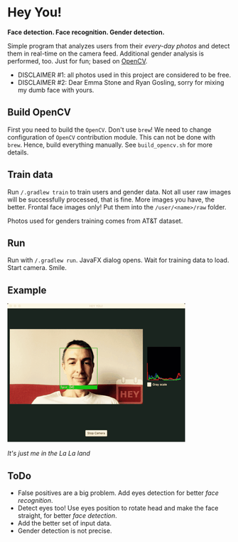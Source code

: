 # Hey You!

**Face detection. Face recognition. Gender detection.**

Simple program that analyzes users from their _every-day photos_ and detect them in real-time on the camera feed. Additional gender analysis is performed, too. Just for fun; based on [OpenCV](https://opencv.org).

+ DISCLAIMER #1: all photos used in this project are considered to be free.
+ DISCLAIMER #2: Dear Emma Stone and Ryan Gosling, sorry for mixing my dumb face with yours.  

## Build OpenCV

First you need to build the `OpenCV`. Don't use `brew`! We need to change configuration of `OpenCV` contribution module. This can not be done with `brew`. Hence, build everything manually. See `build_opencv.sh` for more details.

## Train data

Run `/.gradlew train` to train users and gender data. Not all user raw images will be successfully processed, that is fine. More images you have, the better. Frontal face images only! Put them into the `/user/<name>/raw` folder.

Photos used for genders training comes from AT&T dataset.

## Run

Run with `/.gradlew run`. JavaFX dialog opens. Wait for training data to load. Start camera. Smile.

## Example

![](lala.gif)

_It's just me in the La La land_


## ToDo

+ False positives are a big problem. Add eyes detection for better _face recognition_.
+ Detect eyes too! Use eyes position to rotate head and make the face straight, for better _face detection_.
+ Add the better set of input data.
+ Gender detection is not precise.

